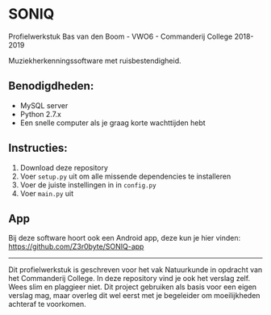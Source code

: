 # SONIQ
Profielwerkstuk Bas van den Boom - VWO6 - Commanderij College 2018-2019

Muziekherkenningssoftware met ruisbestendigheid.

## Benodigdheden:
- MySQL server
- Python 2.7.x
- Een snelle computer als je graag korte wachttijden hebt

## Instructies:
1. Download deze repository
2. Voer `setup.py` uit om alle missende dependencies te installeren
3. Voer de juiste instellingen in in `config.py`
4. Voer `main.py` uit

## App
Bij deze software hoort ook een Android app, deze kun je hier vinden: https://github.com/Z3r0byte/SONIQ-app

-----------------------------------
Dit profielwerkstuk is geschreven voor het vak Natuurkunde in opdracht van het Commanderij College. In deze repository vind je ook het verslag zelf. Wees slim en plaggieer niet. Dit project gebruiken als basis voor een eigen verslag mag, maar overleg dit wel eerst met je begeleider om moeilijkheden achteraf te voorkomen.